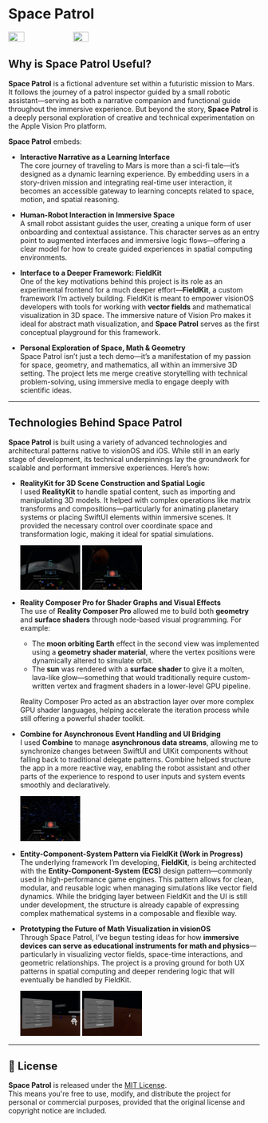 # Space Patrol

<img src="./Images/space_patrol_img_1.png" width="25%" height="25%"/>
<img src="./Images/space_patrol_img_2.png" width="25%" height="25%"/>

## Why is **Space Patrol** Useful?

**Space Patrol** is a fictional adventure set within a futuristic mission to Mars. It follows the journey of a patrol inspector guided by a small robotic assistant—serving as both a narrative companion and functional guide throughout the immersive experience. But beyond the story, **Space Patrol** is a deeply personal exploration of creative and technical experimentation on the Apple Vision Pro platform.

**Space Patrol** embeds:

- **Interactive Narrative as a Learning Interface**  
  The core journey of traveling to Mars is more than a sci-fi tale—it’s designed as a dynamic learning experience. By embedding users in a story-driven mission and integrating real-time user interaction, it becomes an accessible gateway to learning concepts related to space, motion, and spatial reasoning.

- **Human-Robot Interaction in Immersive Space**  
  A small robot assistant guides the user, creating a unique form of user onboarding and contextual assistance. This character serves as an entry point to augmented interfaces and immersive logic flows—offering a clear model for how to create guided experiences in spatial computing environments.

- **Interface to a Deeper Framework: FieldKit**  
  One of the key motivations behind this project is its role as an experimental frontend for a much deeper effort—**FieldKit**, a custom framework I’m actively building. FieldKit is meant to empower visionOS developers with tools for working with **vector fields** and mathematical visualization in 3D space. The immersive nature of Vision Pro makes it ideal for abstract math visualization, and **Space Patrol** serves as the first conceptual playground for this framework.

- **Personal Exploration of Space, Math & Geometry**  
  Space Patrol isn’t just a tech demo—it’s a manifestation of my passion for space, geometry, and mathematics, all within an immersive 3D setting. The project lets me merge creative storytelling with technical problem-solving, using immersive media to engage deeply with scientific ideas.

---

## Technologies Behind **Space Patrol**


**Space Patrol** is built using a variety of advanced technologies and architectural patterns native to visionOS and iOS. While still in an early stage of development, its technical underpinnings lay the groundwork for scalable and performant immersive experiences. Here’s how:

- **RealityKit for 3D Scene Construction and Spatial Logic**  
  I used **RealityKit** to handle spatial content, such as importing and manipulating 3D models. It helped with complex operations like matrix transforms and compositions—particularly for animating planetary systems or placing SwiftUI elements within immersive scenes. It provided the necessary control over coordinate space and transformation logic, making it ideal for spatial simulations.

  <img src="./Images/space_patrol_img_3.png" width="25%" height="25%"/>
  <img src="./Images/space_patrol_img_5.png" width="25%" height="25%"/>

- **Reality Composer Pro for Shader Graphs and Visual Effects**  
  The use of **Reality Composer Pro** allowed me to build both **geometry** and **surface shaders** through node-based visual programming. For example:
  - The **moon orbiting Earth** effect in the second view was implemented using a **geometry shader material**, where the vertex positions were dynamically altered to simulate orbit.
  - The **sun** was rendered with a **surface shader** to give it a molten, lava-like glow—something that would traditionally require custom-written vertex and fragment shaders in a lower-level GPU pipeline.
  
  Reality Composer Pro acted as an abstraction layer over more complex GPU shader languages, helping accelerate the iteration process while still offering a powerful shader toolkit.

- **Combine for Asynchronous Event Handling and UI Bridging**  
  I used **Combine** to manage **asynchronous data streams**, allowing me to synchronize changes between SwiftUI and UIKit components without falling back to traditional delegate patterns. Combine helped structure the app in a more reactive way, enabling the robot assistant and other parts of the experience to respond to user inputs and system events smoothly and declaratively.

  <img src="./Images/space_patrol_img_4.png" width="25%" height="25%"/>

- **Entity-Component-System Pattern via FieldKit (Work in Progress)**  
  The underlying framework I’m developing, **FieldKit**, is being architected with the **Entity-Component-System (ECS)** design pattern—commonly used in high-performance game engines. This pattern allows for clean, modular, and reusable logic when managing simulations like vector field dynamics. While the bridging layer between FieldKit and the UI is still under development, the structure is already capable of expressing complex mathematical systems in a composable and flexible way.

- **Prototyping the Future of Math Visualization in visionOS**  
  Through Space Patrol, I’ve begun testing ideas for how **immersive devices can serve as educational instruments for math and physics**—particularly in visualizing vector fields, space-time interactions, and geometric relationships. The project is a proving ground for both UX patterns in spatial computing and deeper rendering logic that will eventually be handled by FieldKit.

  <img src="./Images/space_patrol_img_6.png" width="25%" height="25%"/>
  <img src="./Images/space_patrol_img_7.png" width="25%" height="25%"/>

---

## 📄 License

**Space Patrol** is released under the [MIT License](https://opensource.org/licenses/MIT).  
This means you're free to use, modify, and distribute the project for personal or commercial purposes, provided that the original license and copyright notice are included.
